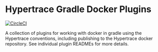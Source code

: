 # Hypertrace Gradle Docker Plugins

[![CircleCI](https://circleci.com/gh/hypertrace/hypertrace-gradle-docker-plugins.svg?style=svg)](https://circleci.com/gh/hypertrace/hypertrace-gradle-docker-plugins)

A collection of plugins for working with docker in gradle using the Hypertrace conventions, including
publishing to the Hypertrace docker repository. See individual plugin READMEs for more details.
